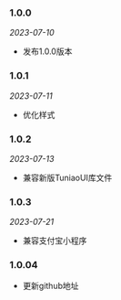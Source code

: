 ### 1.0.0

_2023-07-10_

- 发布1.0.0版本


### 1.0.1

_2023-07-11_

- 优化样式


### 1.0.2

_2023-07-13_

- 兼容新版TuniaoUI库文件


### 1.0.3

_2023-07-21_

- 兼容支付宝小程序

### 1.0.04

- 更新github地址